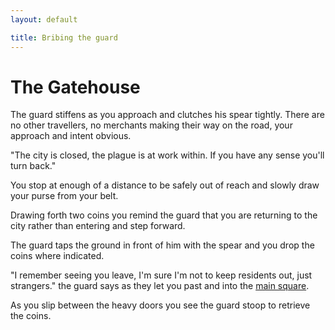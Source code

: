 ```yaml
---
layout: default

title: Bribing the guard
---
```


# The Gatehouse

The guard stiffens as you approach and clutches his spear tightly. There are no other travellers, no merchants making their way on the road, your approach and intent obvious.

"The city is closed, the plague is at work within. If you have any sense you'll turn back."

You stop at enough of a distance to be safely out of reach and slowly draw your purse from your belt.

Drawing forth two coins you remind the guard that you are returning to the city rather than entering and step forward.

The guard taps the ground in front of him with the spear and you drop the coins where indicated.

"I remember seeing you leave, I'm sure I'm not to keep residents out, just strangers." the guard says as they let you past and into the [main square](/main-square).

As you slip between the heavy doors you see the guard stoop to retrieve the coins.